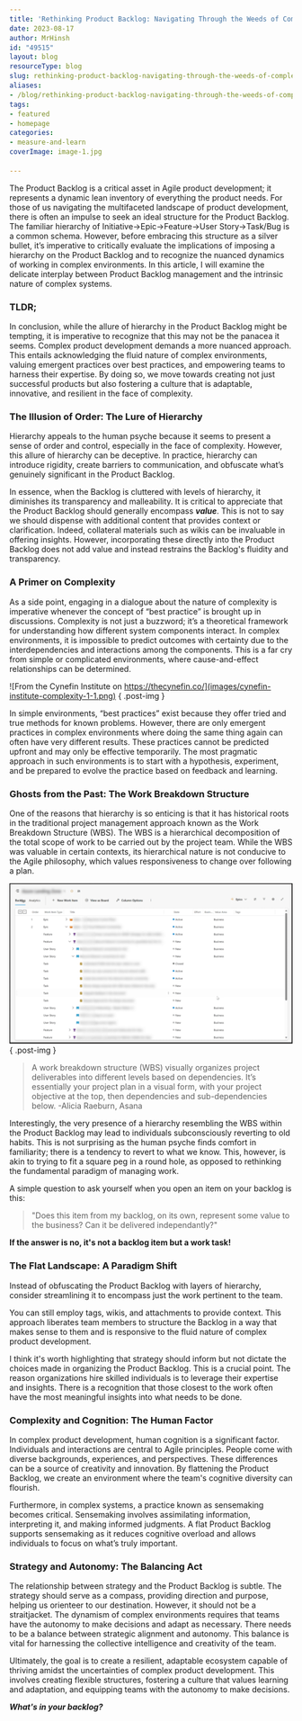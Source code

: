 ```yaml
---
title: 'Rethinking Product Backlog: Navigating Through the Weeds of Complexity'
date: 2023-08-17
author: MrHinsh
id: "49515"
layout: blog
resourceType: blog
slug: rethinking-product-backlog-navigating-through-the-weeds-of-complexity
aliases:
- /blog/rethinking-product-backlog-navigating-through-the-weeds-of-complexity
tags:
- featured
- homepage
categories:
- measure-and-learn
coverImage: image-1.jpg

---
```



The Product Backlog is a critical asset in Agile product development; it represents a dynamic lean inventory of everything the product needs. For those of us navigating the multifaceted landscape of product development, there is often an impulse to seek an ideal structure for the Product Backlog. The familiar hierarchy of Initiative->Epic->Feature->User Story->Task/Bug is a common schema. However, before embracing this structure as a silver bullet, it’s imperative to critically evaluate the implications of imposing a hierarchy on the Product Backlog and to recognize the nuanced dynamics of working in complex environments. In this article, I will examine the delicate interplay between Product Backlog management and the intrinsic nature of complex systems.

### TLDR;

In conclusion, while the allure of hierarchy in the Product Backlog might be tempting, it is imperative to recognize that this may not be the panacea it seems. Complex product development demands a more nuanced approach. This entails acknowledging the fluid nature of complex environments, valuing emergent practices over best practices, and empowering teams to harness their expertise. By doing so, we move towards creating not just successful products but also fostering a culture that is adaptable, innovative, and resilient in the face of complexity.

### The Illusion of Order: The Lure of Hierarchy

Hierarchy appeals to the human psyche because it seems to present a sense of order and control, especially in the face of complexity. However, this allure of hierarchy can be deceptive. In practice, hierarchy can introduce rigidity, create barriers to communication, and obfuscate what’s genuinely significant in the Product Backlog.

In essence, when the Backlog is cluttered with levels of hierarchy, it diminishes its transparency and malleability. It is critical to appreciate that the Product Backlog should generally encompass **_value_**. This is not to say we should dispense with additional content that provides context or clarification. Indeed, collateral materials such as wikis can be invaluable in offering insights. However, incorporating these directly into the Product Backlog does not add value and instead restrains the Backlog's fluidity and transparency.

### A Primer on Complexity

As a side point, engaging in a dialogue about the nature of complexity is imperative whenever the concept of “best practice” is brought up in discussions. Complexity is not just a buzzword; it’s a theoretical framework for understanding how different system components interact. In complex environments, it is impossible to predict outcomes with certainty due to the interdependencies and interactions among the components. This is a far cry from simple or complicated environments, where cause-and-effect relationships can be determined.

![From the Cynefin Institute on https://thecynefin.co/](images/cynefin-institute-complexity-1-1.png)
{ .post-img }

In simple environments, “best practices” exist because they offer tried and true methods for known problems. However, there are only emergent practices in complex environments where doing the same thing again can often have very different results. These practices cannot be predicted upfront and may only be effective temporarily. The most pragmatic approach in such environments is to start with a hypothesis, experiment, and be prepared to evolve the practice based on feedback and learning.

### Ghosts from the Past: The Work Breakdown Structure

One of the reasons that hierarchy is so enticing is that it has historical roots in the traditional project management approach known as the Work Breakdown Structure (WBS). The WBS is a hierarchical decomposition of the total scope of work to be carried out by the project team. While the WBS was valuable in certain contexts, its hierarchical nature is not conducive to the Agile philosophy, which values responsiveness to change over following a plan.

![Work Breakdown example](images/nkdagility-Rethinking-Product-Backlog-hierarchy-1269x720-3-3.png)
{ .post-img }

> A work breakdown structure (WBS) visually organizes project deliverables into different levels based on dependencies. It’s essentially your project plan in a visual form, with your project objective at the top, then dependencies and sub-dependencies below. -Alicia Raeburn, Asana

Interestingly, the very presence of a hierarchy resembling the WBS within the Product Backlog may lead to individuals subconsciously reverting to old habits. This is not surprising as the human psyche finds comfort in familiarity; there is a tendency to revert to what we know. This, however, is akin to trying to fit a square peg in a round hole, as opposed to rethinking the fundamental paradigm of managing work.

A simple question to ask yourself when you open an item on your backlog is this:

> "Does this item from my backlog, on its own, represent some value to the business? Can it be delivered independantly?"

**If the answer is no, it's not a backlog item but a work task!**

### The Flat Landscape: A Paradigm Shift

Instead of obfuscating the Product Backlog with layers of hierarchy, consider streamlining it to encompass just the work pertinent to the team.

You can still employ tags, wikis, and attachments to provide context. This approach liberates team members to structure the Backlog in a way that makes sense to them and is responsive to the fluid nature of complex product development.

I think it's worth highlighting that strategy should inform but not dictate the choices made in organizing the Product Backlog. This is a crucial point. The reason organizations hire skilled individuals is to leverage their expertise and insights. There is a recognition that those closest to the work often have the most meaningful insights into what needs to be done.

### Complexity and Cognition: The Human Factor

In complex product development, human cognition is a significant factor. Individuals and interactions are central to Agile principles. People come with diverse backgrounds, experiences, and perspectives. These differences can be a source of creativity and innovation. By flattening the Product Backlog, we create an environment where the team's cognitive diversity can flourish.

Furthermore, in complex systems, a practice known as sensemaking becomes critical. Sensemaking involves assimilating information, interpreting it, and making informed judgments. A flat Product Backlog supports sensemaking as it reduces cognitive overload and allows individuals to focus on what’s truly important.

### Strategy and Autonomy: The Balancing Act

The relationship between strategy and the Product Backlog is subtle. The strategy should serve as a compass, providing direction and purpose, helping us orienteer to our destination. However, it should not be a straitjacket. The dynamism of complex environments requires that teams have the autonomy to make decisions and adapt as necessary. There needs to be a balance between strategic alignment and autonomy. This balance is vital for harnessing the collective intelligence and creativity of the team.

Ultimately, the goal is to create a resilient, adaptable ecosystem capable of thriving amidst the uncertainties of complex product development. This involves creating flexible structures, fostering a culture that values learning and adaptation, and equipping teams with the autonomy to make decisions.

**_What's in your backlog?_**


